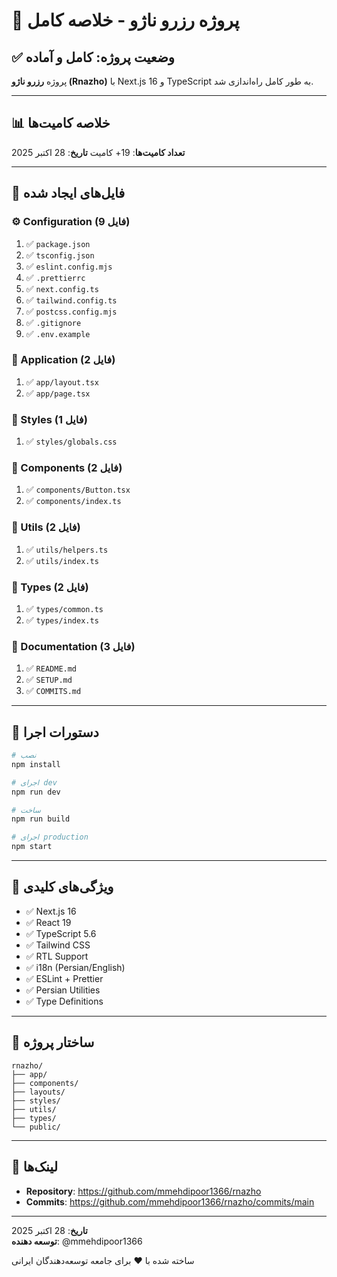 # 🎉 پروژه رزرو ناژو - خلاصه کامل

## ✅ وضعیت پروژه: کامل و آماده

پروژه **رزرو ناژو (Rnazho)** با Next.js 16 و TypeScript به طور کامل راه‌اندازی شد.

---

## 📊 خلاصه کامیت‌ها

**تعداد کامیت‌ها**: 19+ کامیت
**تاریخ**: 28 اکتبر 2025

---

## 📁 فایل‌های ایجاد شده

### ⚙️ Configuration (9 فایل)
1. ✅ `package.json`
2. ✅ `tsconfig.json`
3. ✅ `eslint.config.mjs`
4. ✅ `.prettierrc`
5. ✅ `next.config.ts`
6. ✅ `tailwind.config.ts`
7. ✅ `postcss.config.mjs`
8. ✅ `.gitignore`
9. ✅ `.env.example`

### 📱 Application (2 فایل)
1. ✅ `app/layout.tsx`
2. ✅ `app/page.tsx`

### 🎨 Styles (1 فایل)
1. ✅ `styles/globals.css`

### 🧩 Components (2 فایل)
1. ✅ `components/Button.tsx`
2. ✅ `components/index.ts`

### 🔧 Utils (2 فایل)
1. ✅ `utils/helpers.ts`
2. ✅ `utils/index.ts`

### 📝 Types (2 فایل)
1. ✅ `types/common.ts`
2. ✅ `types/index.ts`

### 📄 Documentation (3 فایل)
1. ✅ `README.md`
2. ✅ `SETUP.md`
3. ✅ `COMMITS.md`

---

## 🚀 دستورات اجرا

```bash
# نصب
npm install

# اجرای dev
npm run dev

# ساخت
npm run build

# اجرای production
npm start
```

---

## 🌟 ویژگی‌های کلیدی

- ✅ Next.js 16
- ✅ React 19
- ✅ TypeScript 5.6
- ✅ Tailwind CSS
- ✅ RTL Support
- ✅ i18n (Persian/English)
- ✅ ESLint + Prettier
- ✅ Persian Utilities
- ✅ Type Definitions

---

## 📂 ساختار پروژه

```
rnazho/
├── app/
├── components/
├── layouts/
├── styles/
├── utils/
├── types/
└── public/
```

---

## 🔗 لینک‌ها

- **Repository**: https://github.com/mmehdipoor1366/rnazho
- **Commits**: https://github.com/mmehdipoor1366/rnazho/commits/main

---

**تاریخ**: 28 اکتبر 2025  
**توسعه دهنده**: @mmehdipoor1366

ساخته شده با ❤️ برای جامعه توسعه‌دهندگان ایرانی
